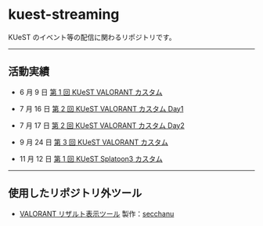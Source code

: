 # kuest-streaming

KUeST のイベント等の配信に関わるリポジトリです。

---

## 活動実績

- 6 月 9 日 [第 1 回 KUeST VALORANT カスタム](https://youtu.be/XbmxlHjoXOk)

- 7 月 16 日 [第 2 回 KUeST VALORANT カスタム Day1](https://youtu.be/2aPHSHxLbYU)

- 7 月 17 日 [第 2 回 KUeST VALORANT カスタム Day2](https://youtu.be/5vVzDPwHQlU)

- 9 月 24 日 [第 3 回 KUeST VALORANT カスタム](https://youtu.be/swWxKVZNmFY)

- 11 月 12 日 [第 1 回 KUeST Splatoon3 カスタム](https://youtu.be/Du3jJP6VtTw)

---

## 使用したリポジトリ外ツール

- [VALORANT リザルト表示ツール](https://github.com/secchanu/nodecg-valorant.git)
  製作：[secchanu](https://github.com/secchanu)
